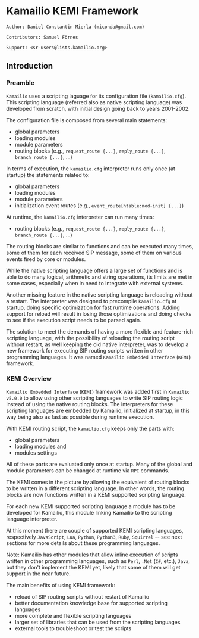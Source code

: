 # Kamailio KEMI Framework #

```
Author: Daniel-Constantin Mierla (miconda@gmail.com)

Contributors: Samuel Förnes

Support: <sr-users@lists.kamailio.org>
```

## Introduction ##

### Preamble ###

`Kamailio` uses a scripting laguage for its configuration file (`kamailio.cfg`). This scripting language (referred also
as native scripting language) was developed from scratch, with initial design going back to years 2001-2002.

The configuration file is composed from several main statements:

  * global parameters
  * loading modules
  * module parameters
  * routing blocks (e.g., `request_route {...}`, `reply_route {...}`, `branch_route {...}`, ...)

In terms of execution, the `kamailio.cfg` interpreter runs only once (at startup) the statements related to:

  * global parameters
  * loading modules
  * module parameters
  * initialization event routes (e.g., `event_route[htable:mod-init] {...}`)

At runtime, the `kamailio.cfg` interpreter can run many times:

  * routing blocks  (e.g., `request_route {...}`, `reply_route {...}`, `branch_route {...}`, ...)

The routing blocks are similar to functions and can be executed many times, some of them for each received
SIP message, some of them on various events fired by core or modules.

While the native scripting language offers a large set of functions and is able to do many logical, arithmetic
and string operations, its limits are met in some cases, especially when in need to integrate with external systems.

Another missing feature in the native scripting language is reloading without a restart. The interpreter was designed
to precompile `kamailio.cfg` at startup, doing specific optimization for fast runtime operations. Adding support for
reload will result in losing those optimizations and doing checks to see if the execution script needs to be parsed
again.

The solution to meet the demands of having a more flexible and feature-rich scripting language, with the possibility
of reloading the routing script without restart, as well keeping the old native interpreter, was to develop a new
framework for executing SIP routing scripts written in other programming languages. It was named
`Kamailio Embedded Interface` (`KEMI`) framework.

### KEMI Overview ###

`Kamailio Embedded Interface` (`KEMI`) framework was added first in `Kamailio v5.0.0` to allow using other scripting
languages to write SIP routing logic instead of using the native routing blocks. The interpreters for these scripting
languages are embedded by Kamailio, initialized at startup, in this way being also as fast as possible during runtime
execution.

With KEMI routing script, the `kamailio.cfg` keeps only the parts with:

  * global parameters
  * loading modules and
  * modules settings

All of these parts are evaluated only once at startup. Many of the global and module parameters can be changed at
runtime via `RPC` commands.

The KEMI comes in the picture by allowing the equivalent of routing blocks to be written in a different scripting
language. In other words, the routing blocks are now functions written in a KEMI supported scripting language.

For each new KEMI supported scripting language a module has to be developed for Kamailio, this module linking
Kamailio to the scripting language interpreter.

At this moment there are couple of supported KEMI scripting languages, respectively `JavaScript`, `Lua`, `Python`,
`Python3`, `Ruby`, `Squirrel` -- see next sections for more details about these programming languages.

Note: Kamailio has other modules that allow inline execution of scripts written in other programming languages, such
as `Perl`, `.Net` (`C#`, etc.), `Java`, but they don't implement the KEMI yet, likely that some of them will get support in
the near future.

The main benefits of using KEMI framework:

  * reload of SIP routing scripts without restart of Kamailio
  * better documentation knowledge base for supported scripting languages
  * more complete and flexible scripting languages
  * larger set of libraries that can be used from the scripting languages
  * external tools to troubleshoot or test the scripts
